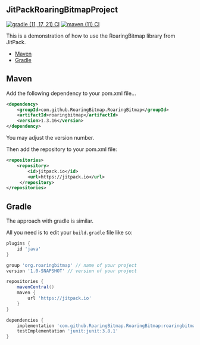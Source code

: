 ## JitPackRoaringBitmapProject
[![gradle (11, 17, 21) CI](https://github.com/RoaringBitmap/JitPackRoaringBitmapProject/actions/workflows/allversions.yml/badge.svg)](https://github.com/RoaringBitmap/JitPackRoaringBitmapProject/actions/workflows/allversions.yml)
[![maven (11) CI](https://github.com/RoaringBitmap/JitPackRoaringBitmapProject/actions/workflows/mvnallversions.yml/badge.svg)](https://github.com/RoaringBitmap/JitPackRoaringBitmapProject/actions/workflows/mvnallversions.yml)

This is a demonstration of how to use the RoaringBitmap library from JitPack.

- [Maven](#maven)
- [Gradle](#gradle)


## Maven

Add the following dependency to your pom.xml file...

```xml
<dependency>
    <groupId>com.github.RoaringBitmap.RoaringBitmap</groupId>
    <artifactId>roaringbitmap</artifactId>
    <version>1.3.16</version>
</dependency>
```

You may adjust the version number.

Then add the repository to your pom.xml file:

```xml
<repositories>
    <repository>
        <id>jitpack.io</id>
        <url>https://jitpack.io</url>
     </repository>
</repositories>
```

## Gradle

The approach with gradle is similar.

All you need is to edit your `build.gradle` file like so:

```groovy
plugins {
    id 'java'
}

group 'org.roaringbitmap' // name of your project
version '1.0-SNAPSHOT' // version of your project

repositories {
    mavenCentral()
    maven {
        url 'https://jitpack.io'
    }
}

dependencies {
    implementation 'com.github.RoaringBitmap.RoaringBitmap:roaringbitmap:1.3.16'
    testImplementation 'junit:junit:3.8.1'
}
```
